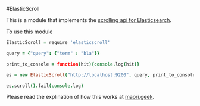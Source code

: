 #ElasticScroll

This is a module that implements the [scrolling api for Elasticsearch](http://www.elasticsearch.org/guide/en/elasticsearch/reference/current/search-request-scroll.html).

To use this module

```coffeescript
ElasticScroll = require 'elasticscroll'

query = {"query": {"term" : "bla"}}

print_to_console = function(hit){console.log(hit)}

es = new ElasticScroll("http://localhost:9200", query, print_to_console)

es.scroll().fail(console.log)
```

Please read the explination of how this works at [maori.geek](http://maori.geek.nz/post/scroll_elasticsearch_using_promises_and_node_js).
